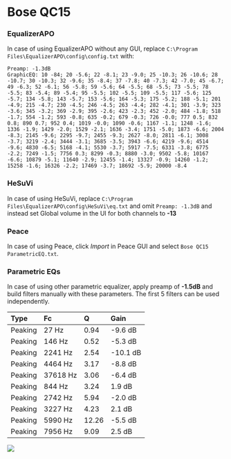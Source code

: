 # Bose QC15

### EqualizerAPO
In case of using EqualizerAPO without any GUI, replace `C:\Program Files\EqualizerAPO\config\config.txt`
with:
```
Preamp: -1.3dB
GraphicEQ: 10 -84; 20 -5.6; 22 -8.1; 23 -9.0; 25 -10.3; 26 -10.6; 28 -10.7; 30 -10.3; 32 -9.6; 35 -8.4; 37 -7.8; 40 -7.3; 42 -7.0; 45 -6.7; 49 -6.3; 52 -6.1; 56 -5.8; 59 -5.6; 64 -5.5; 68 -5.5; 73 -5.5; 78 -5.5; 83 -5.4; 89 -5.4; 95 -5.5; 102 -5.5; 109 -5.5; 117 -5.6; 125 -5.7; 134 -5.8; 143 -5.7; 153 -5.6; 164 -5.3; 175 -5.2; 188 -5.1; 201 -4.9; 215 -4.7; 230 -4.5; 246 -4.5; 263 -4.4; 282 -4.1; 301 -3.9; 323 -3.6; 345 -3.2; 369 -2.9; 395 -2.6; 423 -2.3; 452 -2.0; 484 -1.8; 518 -1.7; 554 -1.2; 593 -0.8; 635 -0.2; 679 -0.3; 726 -0.0; 777 0.5; 832 0.8; 890 0.7; 952 0.4; 1019 -0.0; 1090 -0.6; 1167 -1.1; 1248 -1.6; 1336 -1.9; 1429 -2.0; 1529 -2.1; 1636 -3.4; 1751 -5.0; 1873 -6.6; 2004 -8.3; 2145 -9.6; 2295 -9.7; 2455 -9.3; 2627 -8.0; 2811 -6.1; 3008 -3.7; 3219 -2.4; 3444 -3.1; 3685 -3.5; 3943 -6.6; 4219 -9.6; 4514 -9.6; 4830 -6.5; 5168 -4.1; 5530 -3.7; 5917 -7.5; 6331 -3.8; 6775 -2.2; 7249 -1.5; 7756 0.3; 8299 -0.3; 8880 -3.0; 9502 -5.8; 10167 -6.6; 10879 -5.1; 11640 -2.9; 12455 -1.4; 13327 -0.9; 14260 -1.2; 15258 -1.6; 16326 -2.2; 17469 -3.7; 18692 -5.9; 20000 -8.4
```

### HeSuVi
In case of using HeSuVi, replace `C:\Program Files\EqualizerAPO\config\HeSuVi\eq.txt` and omit `Preamp:
-1.3dB` and instead set Global volume in the UI for both channels to **-13**

### Peace
In case of using Peace, click *Import* in Peace GUI and select `Bose QC15 ParametricEQ.txt`.

### Parametric EQs
In case of using other parametric equalizer, apply preamp of **-1.5dB** and build filters manually with
these parameters. The first 5 filters can be used independently.

| Type    | Fc       |     Q | Gain     |
|:--------|:---------|:------|:---------|
| Peaking | 27 Hz    |  0.94 | -9.6 dB  |
| Peaking | 146 Hz   |  0.52 | -5.3 dB  |
| Peaking | 2241 Hz  |  2.54 | -10.1 dB |
| Peaking | 4464 Hz  |  3.17 | -8.8 dB  |
| Peaking | 37618 Hz |  3.06 | -6.4 dB  |
| Peaking | 844 Hz   |  3.24 | 1.9 dB   |
| Peaking | 2742 Hz  |  5.94 | -2.0 dB  |
| Peaking | 3227 Hz  |  4.23 | 2.1 dB   |
| Peaking | 5990 Hz  | 12.26 | -5.5 dB  |
| Peaking | 7956 Hz  |  9.09 | 2.5 dB   |

![](https://raw.githubusercontent.com/jaakkopasanen/AutoEq/master/results/headphonecom/sbaf-serious/Bose%20QC15/Bose%20QC15.png)